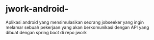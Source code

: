 # jwork-android-
Aplikasi android yang mensimulasikan seorang jobseeker yang ingin melamar sebuah pekerjaan yang akan berkomunikasi dengan API yang dibuat dengan spring boot di repo jwork

